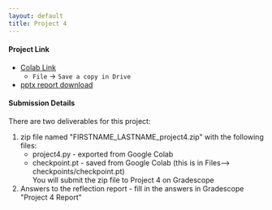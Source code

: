 ```yaml
---
layout: default
title: Project 4
---
```


#### Project Link
- [Colab Link](https://colab.research.google.com/drive/1jI2beS1Oc5wONVcr1wTrcm-eIRvGFN_-)
  - `File` -> `Save a copy in Drive`
- [pptx report download](https://drive.google.com/file/d/1-sv7U7A1MMEspK1MVcNCFE7xk9DtvQFC/view?usp=sharing)

#### Submission Details

There are two deliverables for this project:
1. zip file named "FIRSTNAME_LASTNAME_project4.zip" with the following files:
   - project4.py - exported from Google Colab
   - checkpoint.pt - saved from Google Colab (this is in Files--> checkpoints/checkpoint.pt)  
You will submit the zip file to Project 4 on Gradescope
2. Answers to the reflection report - fill in the answers in Gradescope "Project 4 Report"
